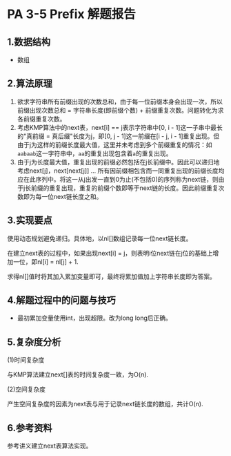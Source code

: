 # PA 3-5 Prefix 解题报告

## 1.数据结构 ##

+ 数组

## 2.算法原理 ##

1. 欲求字符串所有前缀出现的次数总和，由于每一位前缀本身会出现一次，所以前缀出现次数总和 = 字符串长度(即前缀个数) + 前缀重复次数。问题转化为求各前缀重复次数。
2. 考虑KMP算法中的next表，next[i] == j表示字符串中[0, i - 1]这一子串中最长的"真前缀 = 真后缀"长度为j，即[0, j - 1]这一前缀在[i - j, i - 1]重复出现。但由于j为这样的前缀长度最大值，这里并未考虑到多个前缀重复的情况：如`aabaab`这一字符串中，`aa`的重复出现包含着`a`的重复出现。
3. 由于j为长度最大值，重复出现的前缀必然包括在j长前缀中。因此可以递归地考虑next[j]，next[next[j]] ... 所有因前缀相包含而一同重复出现的前缀长度均应在此序列中。将这一从j出发一直到0为止(不包括0)的序列称为next链，则由于j长前缀的重复出现，重复的前缀个数即等于next链的长度。因此前缀重复次数即为每一位next链长度之和。

## 3.实现要点 ##

使用动态规划避免递归。具体地，以nl[]数组记录每一位next链长度。

在建立next表的过程中，如果出现next[i] = j，则表明i位next链在j位的基础上增加一位，即nl[i] = nl[j] + 1.

求得nl[]值时将其加入累加变量即可，最终将累加值加上字符串长度即为答案。

## 4.解题过程中的问题与技巧

+ 最初累加变量使用int，出现超限。改为long long后正确。

## 5.复杂度分析 ##

(1)时间复杂度

与KMP算法建立next[]表的时间复杂度一致，为O(n).

(2)空间复杂度

产生空间复杂度的因素为next表与用于记录next链长度的数组，共计O(n).

## 6.参考资料

参考讲义建立next表算法实现。
